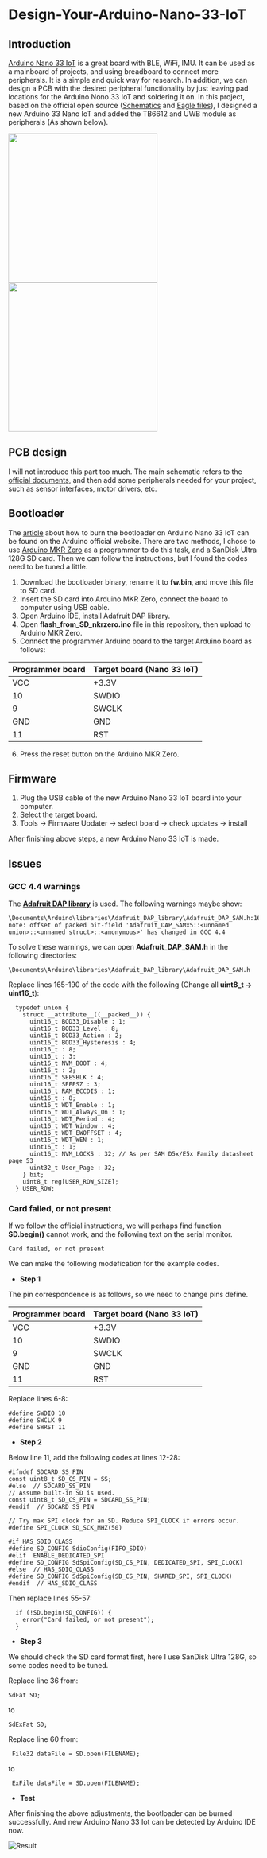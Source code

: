 # Design-Your-Arduino-Nano-33-IoT
## Introduction

[Arduino Nano 33 IoT](https://store-usa.arduino.cc/products/arduino-nano-33-iot?selectedStore=us) is a great board with BLE, WiFi, IMU. It can be used as a mainboard of projects, and using breadboard to connect more peripherals. It is a simple and quick way for research. In addition, we can design a PCB with the desired peripheral functionality by just leaving pad locations for the Arduino Nono 33 IoT and soldering it on. In this project, based on the official open source ([Schematics](https://content.arduino.cc/assets/NANO33IoTV2.0_sch.pdf) and [Eagle files](https://content.arduino.cc/assets/Nano33IoT.zip)), I designed a new Arduino 33 Nano IoT and added the TB6612 and UWB module as peripherals (As shown below).

<img src="/img/pcb_3d.png" width="300"> <img src="/img/pcb_real.png" width="300">


## PCB design

I will not introduce this part too much. The main schematic refers to the [official documents](https://content.arduino.cc/assets/NANO33IoTV2.0_sch.pdf), and then add some peripherals needed for your project, such as sensor interfaces, motor drivers, etc.

## Bootloader

The [article](https://support.arduino.cc/hc/en-us/articles/8991429732124-Burn-the-bootloader-on-Arduino-Nano-33-IoT) about how to burn the bootloader on Arduino Nano 33 IoT can be found on the Arduino official website. There are two methods, I chose to use [Arduino MKR Zero](https://store-usa.arduino.cc/products/arduino-mkr-zero-i2s-bus-sd-for-sound-music-digital-audio-data?selectedStore=us) as a programmer to do this task, and a SanDisk Ultra 128G SD card. Then we can follow the instructions, but I found the codes need to be tuned a little.

1. Download the bootloader binary, rename it to **fw.bin**, and move this file to SD card.
2. Insert the SD card into Arduino MKR Zero, connect the board to computer using USB cable.
3. Open Arduino IDE, install Adafruit DAP library.
4. Open **flash_from_SD_nkrzero.ino** file in this repository, then upload to Arduino MKR Zero.
5. Connect the programmer Arduino board to the target Arduino board as follows:

| Programmer board    | Target board (Nano 33 IoT) |
| -------- | ------- |
| VCC  | +3.3V    |
| 10 | SWDIO     |
| 9    | SWCLK    |
| GND | GND     |
| 11    | RST    |
6. Press the reset button on the Arduino MKR Zero.

## Firmware

1. Plug the USB cable of the new Arduino Nano 33 IoT board into your computer.
2. Select the target board.
3. Tools -> Firmware Updater -> select board -> check updates -> install

After finishing above steps, a new Arduino Nano 33 IoT is made.

## Issues

### GCC 4.4 warnings

The [**Adafruit DAP library**](https://github.com/adafruit/Adafruit_DAP) is used. The following warnings maybe show:
```
\Documents\Arduino\libraries\Adafruit_DAP_library\Adafruit_DAP_SAM.h:166:40: note: offset of packed bit-field 'Adafruit_DAP_SAMx5::<unnamed union>::<unnamed struct>::<anonymous>' has changed in GCC 4.4
```
To solve these warnings, we can open **Adafruit_DAP_SAM.h** in the following directories:
```
\Documents\Arduino\libraries\Adafruit_DAP_library\Adafruit_DAP_SAM.h
```
Replace lines 165-190 of the code with the following (Change all **uint8_t -> uint16_t**):
```
  typedef union {
    struct __attribute__((__packed__)) {
      uint16_t BOD33_Disable : 1;
      uint16_t BOD33_Level : 8;
      uint16_t BOD33_Action : 2;
      uint16_t BOD33_Hysteresis : 4;
      uint16_t : 8;
      uint16_t : 3;
      uint16_t NVM_BOOT : 4;
      uint16_t : 2;
      uint16_t SEESBLK : 4;
      uint16_t SEEPSZ : 3;
      uint16_t RAM_ECCDIS : 1;
      uint16_t : 8;
      uint16_t WDT_Enable : 1;
      uint16_t WDT_Always_On : 1;
      uint16_t WDT_Period : 4;
      uint16_t WDT_Window : 4;
      uint16_t WDT_EWOFFSET : 4;
      uint16_t WDT_WEN : 1;
      uint16_t : 1;
      uint16_t NVM_LOCKS : 32; // As per SAM D5x/E5x Family datasheet page 53
      uint32_t User_Page : 32;
    } bit;
    uint8_t reg[USER_ROW_SIZE];
  } USER_ROW;
```
### Card failed, or not present

If we follow the official instructions, we will perhaps find function **SD.begin()** cannot work, and the following text on the serial monitor.
```
Card failed, or not present
```
We can make the following modefication for the example codes.
- **Step 1**

The pin correspondence is as follows, so we need to change pins define.

| Programmer board    | Target board (Nano 33 IoT) |
| -------- | ------- |
| VCC  | +3.3V    |
| 10 | SWDIO     |
| 9    | SWCLK    |
| GND | GND     |
| 11    | RST    |

Replace lines 6-8:
```
#define SWDIO 10
#define SWCLK 9
#define SWRST 11
```

- **Step 2**

Below line 11, add the following codes at lines 12-28:
```
#ifndef SDCARD_SS_PIN
const uint8_t SD_CS_PIN = SS;
#else  // SDCARD_SS_PIN
// Assume built-in SD is used.
const uint8_t SD_CS_PIN = SDCARD_SS_PIN;
#endif  // SDCARD_SS_PIN

// Try max SPI clock for an SD. Reduce SPI_CLOCK if errors occur.
#define SPI_CLOCK SD_SCK_MHZ(50)

#if HAS_SDIO_CLASS
#define SD_CONFIG SdioConfig(FIFO_SDIO)
#elif  ENABLE_DEDICATED_SPI
#define SD_CONFIG SdSpiConfig(SD_CS_PIN, DEDICATED_SPI, SPI_CLOCK)
#else  // HAS_SDIO_CLASS
#define SD_CONFIG SdSpiConfig(SD_CS_PIN, SHARED_SPI, SPI_CLOCK)
#endif  // HAS_SDIO_CLASS

```

Then replace lines 55-57:
```
  if (!SD.begin(SD_CONFIG)) {
    error("Card failed, or not present");
  }
```

- **Step 3**

We should check the SD card format first, here I use SanDisk Ultra 128G, so some codes need to be tuned.

Replace line 36 from:
```
SdFat SD;
```
to
```
SdExFat SD;
```

Replace line 60 from:
```
 File32 dataFile = SD.open(FILENAME);
```
to
```
 ExFile dataFile = SD.open(FILENAME);
```

- **Test**

After finishing the above adjustments, the bootloader can be burned successfully. And new Arduino Nano 33 Iot can be detected by Arduino IDE now.

![Result](/img/result.png)
